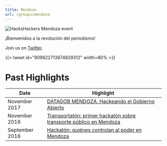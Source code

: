 ```yaml
---
title: Mendoza
url: /groups/mendoza
---
```


![HacksHackers Mendoza event](https://pbs.twimg.com/media/CxjZBvKXEAAkWgp?format=jpg&name=medium)

¡Bienvenidos a la revolución del periodismo!

Join us on [Twitter](https://twitter.com/HacksHackersMZA).

{{< tweet id="909822713874829312" width=80% >}}

# Past Highlights

| **Date**  | **Highlight** |  
|-----------|---------------|  
| November 2017 | [DATAGOB MENDOZA. Hackeando el Gobierno Abierto](https://www.meetup.com/Hacks-Hackers-Mendoza/events/244782498/) |
| November 2016 | [Transportatón: primer hackatón sobre transporte público en Mendoza](https://www.meetup.com/Hacks-Hackers-Mendoza/events/235490374/) |   
| September 2016 | [Hackatón: quiénes controlan al poder en Mendoza](https://www.meetup.com/Hacks-Hackers-Mendoza/events/233895446/) |
